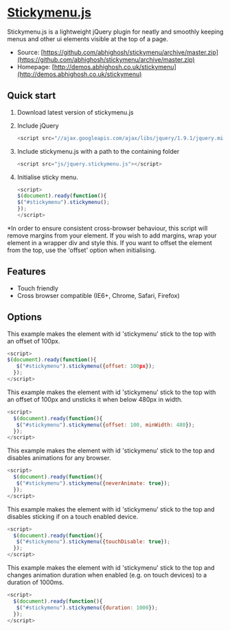 # [Stickymenu.js](http://demos.abhighosh.co.uk/stickymenu)

Stickymenu.js is a lightweight jQuery plugin for neatly and smoothly keeping menus and other ui elements visible at the top of a page.

* Source: [https://github.com/abhighosh/stickymenu/archive/master.zip](https://github.com/abhighosh/stickymenu/archive/master.zip)
* Homepage: [http://demos.abhighosh.co.uk/stickymenu](http://demos.abhighosh.co.uk/stickymenu)


## Quick start

1. Download latest version of stickymenu.js

2. Include jQuery
	```javascript
	<script src="//ajax.googleapis.com/ajax/libs/jquery/1.9.1/jquery.min.js"></script>
	```

3. Include stickymenu.js with a path to the containing folder
	```javascript
	<script src="js/jquery.stickymenu.js"></script>
	```

4. Initialise sticky menu.
	```javascript
	<script>
	$(document).ready(function(){
	$("#stickymenu").stickymenu();
	});
	</script>
	```

*In order to ensure consistent cross-browser behaviour, this script will remove margins from your element. If you wish to add margins, wrap your element in a wrapper div and style this. If you want to offset the element from the top, use the 'offset' option when initialising.

## Features

* Touch friendly
* Cross browser compatible (IE6+, Chrome, Safari, Firefox)

## Options

This example makes the element with id 'stickymenu' stick to the top with an offset of 100px.

```javascript
<script>
$(document).ready(function(){
   $("#stickymenu").stickymenu({offset: 100px});
  });
</script>
 ```
 
This example makes the element with id 'stickymenu' stick to the top with an offset of 100px and unsticks it when below 480px in width.
 
```javascript
<script>
  $(document).ready(function(){
   $("#stickymenu").stickymenu({offset: 100, minWidth: 480});
  });
</script>
 ```
 
This example makes the element with id 'stickymenu' stick to the top and disables animations for any browser.

```javascript
<script>
  $(document).ready(function(){
   $("#stickymenu").stickymenu({neverAnimate: true});
  });
</script>
 ```
 
This example makes the element with id 'stickymenu' stick to the top and disables sticking if on a touch enabled device.

```javascript
<script>
  $(document).ready(function(){
   $("#stickymenu").stickymenu({touchDisable: true});
  });
</script>
 ```
 
This example makes the element with id 'stickymenu' stick to the top and changes animation duration when enabled (e.g. on touch devices) to a duration of 1000ms.

```javascript
<script>
  $(document).ready(function(){
   $("#stickymenu").stickymenu({duration: 1000});
  });
</script>
 ```